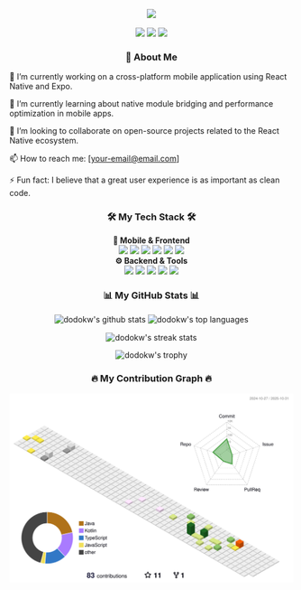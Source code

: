<!--
안녕하세요, dodokw님!
이 파일은 제공된 가이드를 기반으로 생성된 GitHub 프로필 README입니다.
아래 내용에서 '[ ]'로 표시된 부분이나 'your-...'로 시작하는 링크를 실제 정보로 수정해주세요.
-->

<!-- 1. 헤더: 방문자에게 첫인상을 남기는 부분입니다. -->

<p align="center">
<!-- 'capsule-render'를 사용하여 동적인 헤더 이미지를 생성합니다. 텍스트나 색상을 자유롭게 변경해보세요. -->
<img src="https://www.google.com/search?q=https://capsule-render.vercel.app/api%3Ftype%3Dwaving%26color%3Dauto%26height%3D280%26section%3Dheader%26text%3DHello!%2520I%27m%2520dodokw%26fontSize%3D60%26animation%3DfadeIn%26fontAlignY%3D35%26desc%3DA%2520Passionate%2520React%2520Native%2520Developer%26descAlignY%3D55%26descAlign%3D50"/>
</p>

<!-- 2. 소셜 링크: 블로그, 링크드인, 이메일 등 외부 링크를 연결합니다. -->

<div align="center">
<!-- '[https://your-blog-url.com]'을 실제 블로그 주소로 변경하세요. (예: https://www.google.com/search?q=https://velog.io/%40dodokw) -->
<a href="[https://your-blog-url.com]" target="_blank"><img src="https://www.google.com/search?q=https://img.shields.io/badge/Velog-20C997%3Fstyle%3Dfor-the-badge%26logo%3DVelog%26logoColor%3Dwhite"/></a>
<!-- '[https://your-linkedin-url]'을 실제 링크드인 프로필 주소로 변경하세요. -->
<a href="[https://your-linkedin-url]" target="_blank"><img src="https://www.google.com/search?q=https://img.shields.io/badge/LinkedIn-0077B5%3Fstyle%3Dfor-the-badge%26logo%3Dlinkedin%26logoColor%3Dwhite"/></a>
<!-- 'your-email@email.com'을 실제 이메일 주소로 변경하세요. -->
<a href="mailto:your-email@email.com"><img src="https://img.shields.io/badge/Gmail-D14836?style=for-the-badge&logo=gmail&logoColor=white"/></a>
</div>

<!-- 3. 소개 ("About Me"): 자신에 대해 간략하게 소개하는 공간입니다. -->

<h3 align="center">👋 About Me</h3>

🔭 I’m currently working on a cross-platform mobile application using React Native and Expo.

🌱 I’m currently learning about native module bridging and performance optimization in mobile apps.

👯 I’m looking to collaborate on open-source projects related to the React Native ecosystem.

📫 How to reach me: [your-email@email.com] <!-- 이메일 주소를 다시 한번 입력해주세요. -->

⚡ Fun fact: I believe that a great user experience is as important as clean code.

<!-- 4. 기술 스택: 사용할 수 있는 기술들을 뱃지 형태로 보여줍니다. -->

<h3 align="center">🛠️ My Tech Stack 🛠️</h3>
<p align="center">
<b>📱 Mobile & Frontend</b><br/>
<img src="https://www.google.com/search?q=https://img.shields.io/badge/React%2520Native-20232A%3Fstyle%3Dfor-the-badge%26logo%3Dreact%26logoColor%3D61DAFB"/>
<img src="https://img.shields.io/badge/Expo-000020?style=for-the-badge&logo=expo&logoColor=white"/>
<img src="https://img.shields.io/badge/TypeScript-3178C6?style=for-the-badge&logo=typescript&logoColor=white"/>
<img src="https://www.google.com/search?q=https://img.shields.io/badge/JavaScript-F7DF1E%3Fstyle%3Dfor-the-badge%26logo%3Djavascript%26logoColor%3Dblack"/>
<img src="https://www.google.com/search?q=https://img.shields.io/badge/React-20232A%3Fstyle%3Dfor-the-badge%26logo%3Dreact%26logoColor%3D61DAFB"/>
<img src="https://www.google.com/search?q=https://img.shields.io/badge/Redux-764ABC%3Fstyle%3Dfor-the-badge%26logo%3Dredux%26logoColor%3Dwhite"/>
<br/>
<b>⚙️ Backend & Tools</b><br/>
<img src="https://www.google.com/search?q=https://img.shields.io/badge/Node.js-339933%3Fstyle%3Dfor-the-badge%26logo%3Dnodedotjs%26logoColor%3Dwhite"/>
<img src="https://www.google.com/search?q=https://img.shields.io/badge/Firebase-FFCA28%3Fstyle%3Dfor-the-badge%26logo%3Dfirebase%26logoColor%3Dblack"/>
<img src="https://www.google.com/search?q=https://img.shields.io/badge/Git-F05032%3Fstyle%3Dfor-the-badge%26logo%3Dgit%26logoColor%3Dwhite"/>
<img src="https://www.google.com/search?q=https://img.shields.io/badge/Android%2520Studio-3DDC84%3Fstyle%3Dfor-the-badge%26logo%3Dandroidstudio%26logoColor%3Dwhite"/>
<img src="https://www.google.com/search?q=https://img.shields.io/badge/Gradle-02303A%3Fstyle%3Dfor-the-badge%26logo%3Dgradle%26logoColor%3Dwhite"/>
</p>

<!-- 5. GitHub 통계: 자동으로 업데이트되는 활동 통계입니다. -->

<h3 align="center">📊 My GitHub Stats 📊</h3>
<p align="center">
<!-- GitHub 활동 통계 카드 -->
<img align="center" src="https://www.google.com/search?q=https://github-readme-stats.vercel.app/api%3Fusername%3Ddodokw%26show_icons%3Dtrue%26locale%3Dko%26theme%3Dradical" alt="dodokw's github stats" />
<!-- 가장 많이 사용한 언어 카드 -->
<img align="center" src="https://www.google.com/search?q=https://github-readme-stats.vercel.app/api/top-langs%3Fusername%3Ddodokw%26layout%3Dcompact%26locale%3Dko%26theme%3Dradical" alt="dodokw's top languages" />
</p>
<p align="center">
<!-- 연속 커밋 기록 (Streak) 카드 -->
<img align="center" src="https://www.google.com/search?q=https://streak-stats.demolab.com/%3Fuser%3Ddodokw%26theme%3Ddark%26locale%3Dko" alt="dodokw's streak stats" />
</p>
<p align="center">
<!-- GitHub 프로필 트로피 -->
<img src="https://www.google.com/search?q=https://github-profile-trophy.vercel.app/%3Fusername%3Ddodokw%26theme%3Dradical%26margin-w%3D15%26margin-h%3D15" alt="dodokw's trophy" />
</p>

<!--
6. 3D 기여도 그래프:
이 이미지를 표시하려면 GitHub Action 설정이 필요합니다.
가이드 문서의 '파트 II, 섹션 2.2'를 참고하여 .github/workflows/profile-3d.yml 파일을 생성하고 Action을 실행해주세요.
Action이 성공적으로 실행되면 이 이미지가 자동으로 나타납니다.
-->

<h3 align="center">🔥 My Contribution Graph 🔥</h3>
<p align="center">
<img src="profile-3d-contrib/profile-season-animate.svg">
</p>
